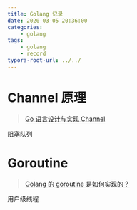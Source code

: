 ```yaml
---
title: Golang 记录
date: 2020-03-05 20:36:00
categories:
	- golang
tags:
	- golang
	- record
typora-root-url: ../../
---
```


# Channel 原理

> [Go 语言设计与实现 Channel](https://draveness.me/golang/docs/part3-runtime/ch06-concurrency/golang-channel/)

阻塞队列

# Goroutine

> [Golang 的 goroutine 是如何实现的？](https://www.zhihu.com/question/20862617)

用户级线程

